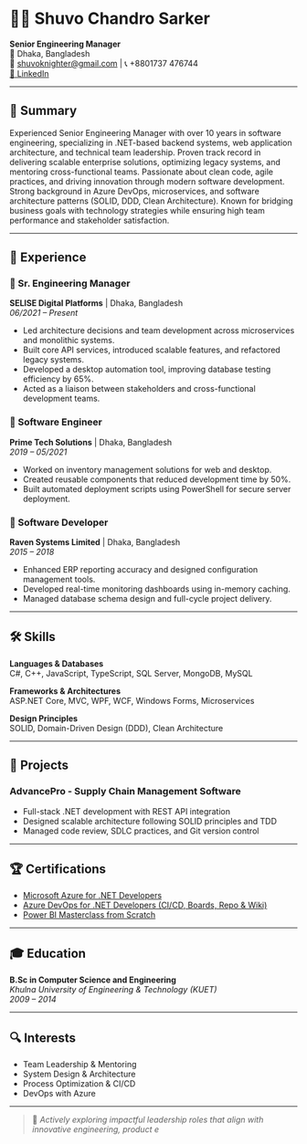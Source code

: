 # 👨‍💻 Shuvo Chandro Sarker

**Senior Engineering Manager**  
📍 Dhaka, Bangladesh  
📧 shuvoknighter@gmail.com | 📞 +8801737 476744  
[🔗 LinkedIn](https://www.linkedin.com/in/shuvo-sarker-a2952a37/)

---

## 🧾 Summary

Experienced Senior Engineering Manager with over 10 years in software engineering, specializing in .NET-based backend systems, web application architecture, and technical team leadership. Proven track record in delivering scalable enterprise solutions, optimizing legacy systems, and mentoring cross-functional teams. Passionate about clean code, agile practices, and driving innovation through modern software development. Strong background in Azure DevOps, microservices, and software architecture patterns (SOLID, DDD, Clean Architecture). Known for bridging business goals with technology strategies while ensuring high team performance and stakeholder satisfaction.

---

## 💼 Experience

### 🔹 Sr. Engineering Manager  
**SELISE Digital Platforms** | Dhaka, Bangladesh  
_06/2021 – Present_  
- Led architecture decisions and team development across microservices and monolithic systems.  
- Built core API services, introduced scalable features, and refactored legacy systems.  
- Developed a desktop automation tool, improving database testing efficiency by 65%.  
- Acted as a liaison between stakeholders and cross-functional development teams.

### 🔹 Software Engineer  
**Prime Tech Solutions** | Dhaka, Bangladesh  
_2019 – 05/2021_  
- Worked on inventory management solutions for web and desktop.  
- Created reusable components that reduced development time by 50%.  
- Built automated deployment scripts using PowerShell for secure server deployment.

### 🔹 Software Developer  
**Raven Systems Limited** | Dhaka, Bangladesh  
_2015 – 2018_  
- Enhanced ERP reporting accuracy and designed configuration management tools.  
- Developed real-time monitoring dashboards using in-memory caching.  
- Managed database schema design and full-cycle project delivery.

---

## 🛠️ Skills

**Languages & Databases**  
C#, C++, JavaScript, TypeScript, SQL Server, MongoDB, MySQL  

**Frameworks & Architectures**  
ASP.NET Core, MVC, WPF, WCF, Windows Forms, Microservices  

**Design Principles**  
SOLID, Domain-Driven Design (DDD), Clean Architecture  

---

## 📌 Projects

### AdvancePro - Supply Chain Management Software  
- Full-stack .NET development with REST API integration  
- Designed scalable architecture following SOLID principles and TDD  
- Managed code review, SDLC practices, and Git version control

---

## 🏆 Certifications

- [Microsoft Azure for .NET Developers](https://www.udemy.com/certificate/UC-1eadd106-0d94-421d-819d-dd71fb7f1f00/)
- [Azure DevOps for .NET Developers (CI/CD, Boards, Repo & Wiki)](https://www.udemy.com/certificate/UC-c4cfad9f-4389-44df-8827-20141bf63c0e/)
- [Power BI Masterclass from Scratch](https://www.udemy.com/certificate/UC-8d40c919-66ad-49c4-b1e1-cf28495045fc/)

---

## 🎓 Education

**B.Sc in Computer Science and Engineering**  
_Khulna University of Engineering & Technology (KUET)_  
_2009 – 2014_

---

## 🔍 Interests

- Team Leadership & Mentoring  
- System Design & Architecture  
- Process Optimization & CI/CD  
- DevOps with Azure  

---

> 🚀 _Actively exploring impactful leadership roles that align with innovative engineering, product e_
